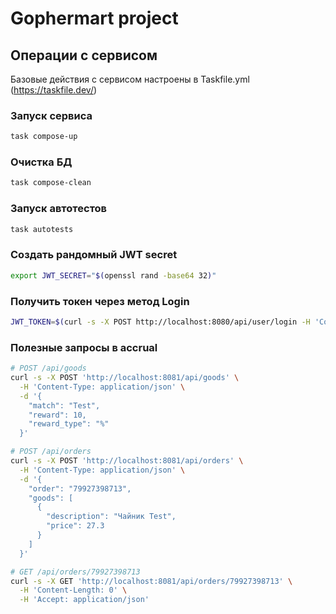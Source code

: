 # Gophermart project

## Операции с сервисом

Базовые действия с сервисом настроены в Taskfile.yml (https://taskfile.dev/)

### Запуск сервиса

```sh
task compose-up
```

### Очистка БД

```sh
task compose-clean
```

### Запуск автотестов

```sh
task autotests
```

### Создать рандомный JWT secret

```sh
export JWT_SECRET="$(openssl rand -base64 32)"
```

### Получить токен через метод Login

```sh
JWT_TOKEN=$(curl -s -X POST http://localhost:8080/api/user/login -H 'Content-type: application/json' --data '{"login": "test_user", "password": "test_password_111"}' | jq -r '.token')
```

### Полезные запросы в accrual

```sh
# POST /api/goods
curl -s -X POST 'http://localhost:8081/api/goods' \
  -H 'Content-Type: application/json' \
  -d '{
    "match": "Test",
    "reward": 10,
    "reward_type": "%"
  }'

# POST /api/orders
curl -s -X POST 'http://localhost:8081/api/orders' \
  -H 'Content-Type: application/json' \
  -d '{
    "order": "79927398713",
    "goods": [
      {
        "description": "Чайник Test",
        "price": 27.3
      }
    ]
  }'

# GET /api/orders/79927398713
curl -s -X GET 'http://localhost:8081/api/orders/79927398713' \
  -H 'Content-Length: 0' \
  -H 'Accept: application/json'
```
